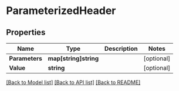 # ParameterizedHeader

## Properties

Name | Type | Description | Notes
------------ | ------------- | ------------- | -------------
**Parameters** | **map[string]string** |  | [optional] 
**Value** | **string** |  | [optional] 

[[Back to Model list]](../README.md#documentation-for-models) [[Back to API list]](../README.md#documentation-for-api-endpoints) [[Back to README]](../README.md)


